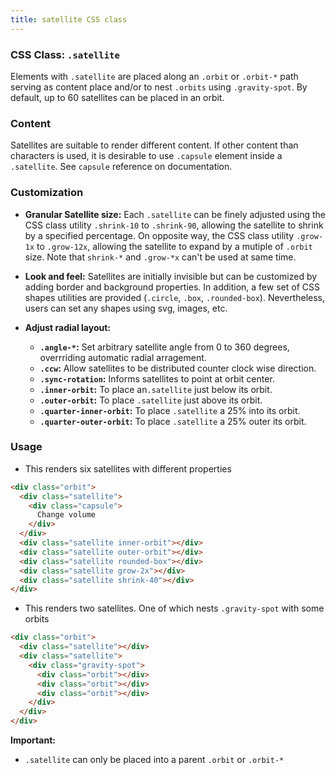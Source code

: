 ```yaml
---
title: satellite CSS class
---
```

### CSS Class: `.satellite`

Elements with `.satellite` are placed along an `.orbit` or `.orbit-*` path serving as content place and/or to nest `.orbits` using `.gravity-spot`.  By default, up to 60 satellites can be placed in an orbit. 

### Content

Satellites are suitable to render different content. If other content than characters is used, it is desirable to use `.capsule` element inside a `.satellite`. See `capsule` reference on documentation.

### Customization

- **Granular Satellite size:** Each `.satellite` can be finely adjusted using the CSS class utility `.shrink-10` to `.shrink-90`, allowing the satellite to shrink by a specified percentage. On opposite way, the CSS class utility `.grow-1x` to `.grow-12x`, allowing the satellite to expand by a mutiple of `.orbit` size. Note that `shrink-*` and `.grow-*x` can't be used at same time.
  
- **Look and feel:** Satellites are initially invisible but can be customized by adding border and background properties. In addition, a few set of CSS shapes utilities are provided (`.circle`, `.box`, `.rounded-box`). Nevertheless, users can set any shapes using svg, images, etc.

- **Adjust radial layout:**
  - **`.angle-*`:** Set arbitrary satellite angle from 0 to 360 degrees, overrriding automatic radial arragement.
  - **`.ccw`:** Allow satellites to be distributed counter clock wise direction.
  - **`.sync-rotation`:** Informs satellites to point at orbit center.
  - **`.inner-orbit`:** To place an`.satellite` just below its orbit.
  - **`.outer-orbit`:** To place `.satellite` just above its orbit.
  - **`.quarter-inner-orbit`:** To place `.satellite` a 25% into its orbit.
  - **`.quarter-outer-orbit`:** To place `.satellite` a 25% outer its orbit.

### Usage

- This renders six satellites with different properties
```html
<div class="orbit">
  <div class="satellite">
    <div class="capsule">
      Change volume
    </div>
  </div>
  <div class="satellite inner-orbit"></div>
  <div class="satellite outer-orbit"></div>
  <div class="satellite rounded-box"></div>
  <div class="satellite grow-2x"></div>
  <div class="satellite shrink-40"></div>
</div>
```

- This renders two satellites. One of which nests `.gravity-spot` with some orbits
```html
<div class="orbit">
  <div class="satellite"></div>
  <div class="satellite">
    <div class="gravity-spot">
      <div class="orbit"></div>
      <div class="orbit"></div>
      <div class="orbit"></div>
    </div>
  </div>
</div>
```

**Important:**

- `.satellite` can only be placed into a parent `.orbit` or `.orbit-*`

